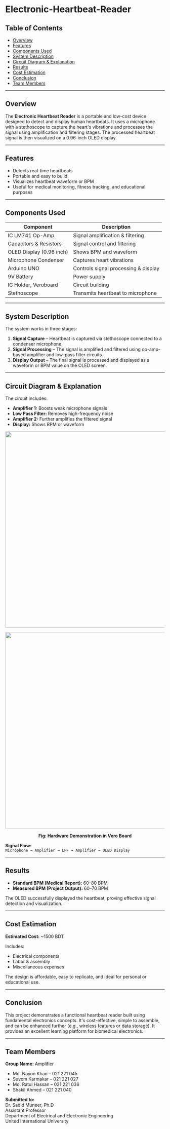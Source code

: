 # Electronic-Heartbeat-Reader

## Table of Contents
- [Overview](#overview)
- [Features](#features)
- [Components Used](#components-used)
- [System Description](#system-description)
- [Circuit Diagram & Explanation](#circuit-diagram--explanation)
- [Results](#results)
- [Cost Estimation](#cost-estimation)
- [Conclusion](#conclusion)
- [Team Members](#team-members)

---

## Overview
The **Electronic Heartbeat Reader** is a portable and low-cost device designed to detect and display human heartbeats. It uses a microphone with a stethoscope to capture the heart's vibrations and processes the signal using amplification and filtering stages. The processed heartbeat signal is then visualized on a 0.96-inch OLED display.

---

## Features
- Detects real-time heartbeats
- Portable and easy to build
- Visualizes heartbeat waveform or BPM
- Useful for medical monitoring, fitness tracking, and educational purposes

---

## Components Used
| Component                | Description                          |
|--------------------------|--------------------------------------|
| IC LM741 Op-Amp          | Signal amplification & filtering     |
| Capacitors & Resistors   | Signal control and filtering         |
| OLED Display (0.96 inch) | Shows BPM and waveform               |
| Microphone Condenser     | Captures heart vibrations            |
| Arduino UNO              | Controls signal processing & display |
| 9V Battery               | Power supply                         |
| IC Holder, Veroboard     | Circuit building                     |
| Stethoscope              | Transmits heartbeat to microphone    |

---

## System Description
The system works in three stages:
1. **Signal Capture** – Heartbeat is captured via stethoscope connected to a condenser microphone.
2. **Signal Processing** – The signal is amplified and filtered using op-amp-based amplifier and low-pass filter circuits.
3. **Display Output** – The final signal is processed and displayed as a waveform or BPM value on the OLED screen.

---

## Circuit Diagram & Explanation
The circuit includes:
- **Amplifier 1:** Boosts weak microphone signals  
- **Low Pass Filter:** Removes high-frequency noise  
- **Amplifier 2:** Further amplifies the filtered signal  
- **Display:** Shows BPM or waveform

<p align="center">
<img src="https://github.com/user-attachments/assets/911c4852-e10f-4d94-b466-82373629e006", width="620">
</p>

<p align="center">
<img src="https://github.com/user-attachments/assets/b2213924-d896-4be7-b2c9-2ffc39b2b9ae", width="620">
</p>

<p align="center">
    <strong>Fig: Hardware Demonstration in Vero Board </strong>
</p>

**Signal Flow:**  
`Microphone → Amplifier → LPF → Amplifier → OLED Display`

---

## Results
- **Standard BPM (Medical Report):** 60–80 BPM  
- **Measured BPM (Project Output):** 60–70 BPM  

The OLED successfully displayed the heartbeat, proving effective signal detection and visualization.

---

## Cost Estimation
**Estimated Cost:** ~1500 BDT

Includes:
- Electrical components
- Labor & assembly
- Miscellaneous expenses

The design is affordable, easy to replicate, and ideal for personal or educational use.

---

## Conclusion
This project demonstrates a functional heartbeat reader built using fundamental electronics concepts. It's cost-effective, simple to assemble, and can be enhanced further (e.g., wireless features or data storage). It provides an excellent learning platform for biomedical electronics.

---

## Team Members
**Group Name:** Amplifier  
- Md. Nayon Khan – 021 221 045  
- Suvom Karmakar – 021 221 027  
- Md. Ratul Hassan – 021 221 036  
- Shakil Ahmed – 021 221 040  

**Submitted to:**  
Dr. Sadid Muneer, Ph.D  
Assistant Professor  
Department of Electrical and Electronic Engineering  
United International University

